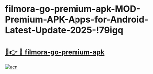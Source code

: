 # filmora-go-premium-apk-MOD-Premium-APK-Apps-for-Android-Latest-Update-2025-!79igq

# <h2><a href="https://wur81d.esa.edu.pl?title=filmora-go-premium-apk&ref=79igq">🔗👉 🔴 filmora-go-premium-apk</a></h2>

[![acn](https://github.com/user-attachments/assets/0f9c940e-d8b0-45ae-aac7-cd30a18b3e1c)](https://wur81d.esa.edu.pl?title=filmora-go-premium-apk&ref=79igq)

